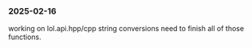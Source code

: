 <h3>2025-02-16</h3>

<p>

working on lol.api.hpp/cpp string conversions
need to finish all of those functions.

</p>